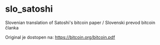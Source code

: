 slo_satoshi
===========

Slovenian translation of Satoshi's bitcoin paper / Slovenski prevod bitcoin članka

Original je dostopen na:
https://bitcoin.org/bitcoin.pdf
